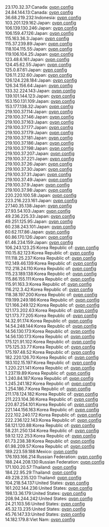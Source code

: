 23.170.32.37:Canada: [ovpn config](vpn/23_170_32_37.ovpn)  
24.84.144.13:Canada: [ovpn config](vpn/24_84_144_13.ovpn)  
36.68.219.232:Indonesia: [ovpn config](vpn/36_68_219_232.ovpn)  
103.201.129.162:Japan: [ovpn config](vpn/103_201_129_162.ovpn)  
106.139.130.246:Japan: [ovpn config](vpn/106_139_130_246.ovpn)  
106.159.47.126:Japan: [ovpn config](vpn/106_159_47_126.ovpn)  
115.163.36.3:Japan: [ovpn config](vpn/115_163_36_3.ovpn)  
115.37.239.89:Japan: [ovpn config](vpn/115_37_239_89.ovpn)  
118.104.115.55:Japan: [ovpn config](vpn/118_104_115_55.ovpn)  
119.106.104.25:Japan: [ovpn config](vpn/119_106_104_25.ovpn)  
123.48.6.161:Japan: [ovpn config](vpn/123_48_6_161.ovpn)  
124.45.62.55:Japan: [ovpn config](vpn/124_45_62_55.ovpn)  
125.0.87.61:Japan: [ovpn config](vpn/125_0_87_61.ovpn)  
126.11.232.60:Japan: [ovpn config](vpn/126_11_232_60.ovpn)  
126.124.228.184:Japan: [ovpn config](vpn/126_124_228_184.ovpn)  
126.34.156.64:Japan: [ovpn config](vpn/126_34_156_64.ovpn)  
133.32.224.143:Japan: [ovpn config](vpn/133_32_224_143.ovpn)  
139.101.144.123:Japan: [ovpn config](vpn/139_101_144_123.ovpn)  
153.150.131.109:Japan: [ovpn config](vpn/153_150_131_109.ovpn)  
153.177.138.32:Japan: [ovpn config](vpn/153_177_138_32.ovpn)  
219.100.37.114:Japan: [ovpn config](vpn/219_100_37_114.ovpn)  
219.100.37.146:Japan: [ovpn config](vpn/219_100_37_146.ovpn)  
219.100.37.163:Japan: [ovpn config](vpn/219_100_37_163.ovpn)  
219.100.37.177:Japan: [ovpn config](vpn/219_100_37_177.ovpn)  
219.100.37.179:Japan: [ovpn config](vpn/219_100_37_179.ovpn)  
219.100.37.181:Japan: [ovpn config](vpn/219_100_37_181.ovpn)  
219.100.37.186:Japan: [ovpn config](vpn/219_100_37_186.ovpn)  
219.100.37.198:Japan: [ovpn config](vpn/219_100_37_198.ovpn)  
219.100.37.207:Japan: [ovpn config](vpn/219_100_37_207.ovpn)  
219.100.37.221:Japan: [ovpn config](vpn/219_100_37_221.ovpn)  
219.100.37.26:Japan: [ovpn config](vpn/219_100_37_26.ovpn)  
219.100.37.30:Japan: [ovpn config](vpn/219_100_37_30.ovpn)  
219.100.37.31:Japan: [ovpn config](vpn/219_100_37_31.ovpn)  
219.100.37.49:Japan: [ovpn config](vpn/219_100_37_49.ovpn)  
219.100.37.9:Japan: [ovpn config](vpn/219_100_37_9.ovpn)  
219.100.37.98:Japan: [ovpn config](vpn/219_100_37_98.ovpn)  
220.220.100.58:Japan: [ovpn config](vpn/220_220_100_58.ovpn)  
223.216.223.161:Japan: [ovpn config](vpn/223_216_223_161.ovpn)  
27.140.35.138:Japan: [ovpn config](vpn/27_140_35_138.ovpn)  
27.93.54.103:Japan: [ovpn config](vpn/27_93_54_103.ovpn)  
49.236.225.33:Japan: [ovpn config](vpn/49_236_225_33.ovpn)  
49.251.125.95:Japan: [ovpn config](vpn/49_251_125_95.ovpn)  
60.238.243.101:Japan: [ovpn config](vpn/60_238_243_101.ovpn)  
60.62.117.86:Japan: [ovpn config](vpn/60_62_117_86.ovpn)  
60.86.170.126:Japan: [ovpn config](vpn/60_86_170_126.ovpn)  
61.46.234.159:Japan: [ovpn config](vpn/61_46_234_159.ovpn)  
106.243.123.25:Korea Republic of: [ovpn config](vpn/106_243_123_25.ovpn)  
110.15.82.123:Korea Republic of: [ovpn config](vpn/110_15_82_123.ovpn)  
111.118.25.237:Korea Republic of: [ovpn config](vpn/111_118_25_237.ovpn)  
112.149.46.139:Korea Republic of: [ovpn config](vpn/112_149_46_139.ovpn)  
112.218.24.110:Korea Republic of: [ovpn config](vpn/112_218_24_110.ovpn)  
115.23.189.138:Korea Republic of: [ovpn config](vpn/115_23_189_138.ovpn)  
115.86.155.111:Korea Republic of: [ovpn config](vpn/115_86_155_111.ovpn)  
115.91.163.3:Korea Republic of: [ovpn config](vpn/115_91_163_3.ovpn)  
116.212.3.42:Korea Republic of: [ovpn config](vpn/116_212_3_42.ovpn)  
118.38.197.200:Korea Republic of: [ovpn config](vpn/118_38_197_200.ovpn)  
119.199.249.186:Korea Republic of: [ovpn config](vpn/119_199_249_186.ovpn)  
121.166.249.122:Korea Republic of: [ovpn config](vpn/121_166_249_122.ovpn)  
121.173.202.63:Korea Republic of: [ovpn config](vpn/121_173_202_63.ovpn)  
121.173.77.205:Korea Republic of: [ovpn config](vpn/121_173_77_205.ovpn)  
14.32.91.174:Korea Republic of: [ovpn config](vpn/14_32_91_174.ovpn)  
14.54.248.144:Korea Republic of: [ovpn config](vpn/14_54_248_144.ovpn)  
14.56.130.173:Korea Republic of: [ovpn config](vpn/14_56_130_173.ovpn)  
14.56.130.173:Korea Republic of: [ovpn config](vpn/14_56_130_173.ovpn)  
175.121.91.102:Korea Republic of: [ovpn config](vpn/175_121_91_102.ovpn)  
175.125.33.77:Korea Republic of: [ovpn config](vpn/175_125_33_77.ovpn)  
175.197.48.52:Korea Republic of: [ovpn config](vpn/175_197_48_52.ovpn)  
182.220.126.70:Korea Republic of: [ovpn config](vpn/182_220_126_70.ovpn)  
183.102.15.197:Korea Republic of: [ovpn config](vpn/183_102_15_197.ovpn)  
1.220.221.141:Korea Republic of: [ovpn config](vpn/1_220_221_141.ovpn)  
1.237.19.89:Korea Republic of: [ovpn config](vpn/1_237_19_89.ovpn)  
1.240.84.187:Korea Republic of: [ovpn config](vpn/1_240_84_187.ovpn)  
1.245.241.182:Korea Republic of: [ovpn config](vpn/1_245_241_182.ovpn)  
1.254.186.7:Korea Republic of: [ovpn config](vpn/1_254_186_7.ovpn)  
211.178.124.182:Korea Republic of: [ovpn config](vpn/211_178_124_182.ovpn)  
211.223.104.36:Korea Republic of: [ovpn config](vpn/211_223_104_36.ovpn)  
220.87.254.101:Korea Republic of: [ovpn config](vpn/220_87_254_101.ovpn)  
221.144.156.163:Korea Republic of: [ovpn config](vpn/221_144_156_163.ovpn)  
222.102.240.172:Korea Republic of: [ovpn config](vpn/222_102_240_172.ovpn)  
222.236.122.143:Korea Republic of: [ovpn config](vpn/222_236_122_143.ovpn)  
58.121.120.88:Korea Republic of: [ovpn config](vpn/58_121_120_88.ovpn)  
58.231.250.134:Korea Republic of: [ovpn config](vpn/58_231_250_134.ovpn)  
59.12.122.253:Korea Republic of: [ovpn config](vpn/59_12_122_253.ovpn)  
61.73.238.38:Korea Republic of: [ovpn config](vpn/61_73_238_38.ovpn)  
61.98.209.57:Korea Republic of: [ovpn config](vpn/61_98_209_57.ovpn)  
189.223.59.188:Mexico: [ovpn config](vpn/189_223_59_188.ovpn)  
176.193.166.214:Russian Federation: [ovpn config](vpn/176_193_166_214.ovpn)  
188.244.208.130:Russian Federation: [ovpn config](vpn/188_244_208_130.ovpn)  
171.100.20.57:Thailand: [ovpn config](vpn/171_100_20_57.ovpn)  
184.22.95.29:Thailand: [ovpn config](vpn/184_22_95_29.ovpn)  
49.228.235.120:Thailand: [ovpn config](vpn/49_228_235_120.ovpn)  
104.218.54.137:United States: [ovpn config](vpn/104_218_54_137.ovpn)  
161.202.144.236:United States: [ovpn config](vpn/161_202_144_236.ovpn)  
198.13.36.179:United States: [ovpn config](vpn/198_13_36_179.ovpn)  
208.94.244.242:United States: [ovpn config](vpn/208_94_244_242.ovpn)  
24.21.103.56:United States: [ovpn config](vpn/24_21_103_56.ovpn)  
45.32.13.235:United States: [ovpn config](vpn/45_32_13_235.ovpn)  
45.76.147.33:United States: [ovpn config](vpn/45_76_147_33.ovpn)  
14.182.179.8:Viet Nam: [ovpn config](vpn/14_182_179_8.ovpn)  
